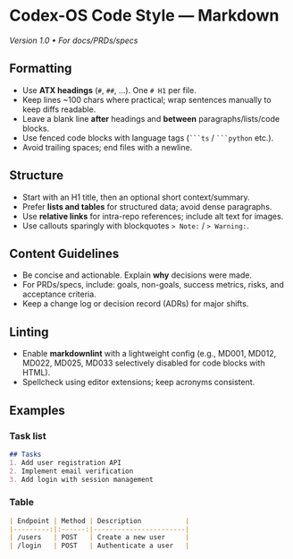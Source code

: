 # Codex-OS Code Style — Markdown
_Version 1.0 • For docs/PRDs/specs_

## Formatting
- Use **ATX headings** (`#`, `##`, …). One `# H1` per file.
- Keep lines ~100 chars where practical; wrap sentences manually to keep diffs readable.
- Leave a blank line **after** headings and **between** paragraphs/lists/code blocks.
- Use fenced code blocks with language tags (```` ```ts ```` / ```` ```python ```` etc.).
- Avoid trailing spaces; end files with a newline.

## Structure
- Start with an H1 title, then an optional short context/summary.
- Prefer **lists and tables** for structured data; avoid dense paragraphs.
- Use **relative links** for intra-repo references; include alt text for images.
- Use callouts sparingly with blockquotes `> Note:` / `> Warning:`.

## Content Guidelines
- Be concise and actionable. Explain **why** decisions were made.
- For PRDs/specs, include: goals, non-goals, success metrics, risks, and acceptance criteria.
- Keep a change log or decision record (ADRs) for major shifts.

## Linting
- Enable **markdownlint** with a lightweight config (e.g., MD001, MD012, MD022, MD025, MD033 selectively disabled for code blocks with HTML).
- Spellcheck using editor extensions; keep acronyms consistent.

## Examples
### Task list
```md
## Tasks
1. Add user registration API
2. Implement email verification
3. Add login with session management
```

### Table
```md
| Endpoint | Method | Description           |
|---------:|:------:|-----------------------|
| /users   | POST   | Create a new user     |
| /login   | POST   | Authenticate a user   |
```
